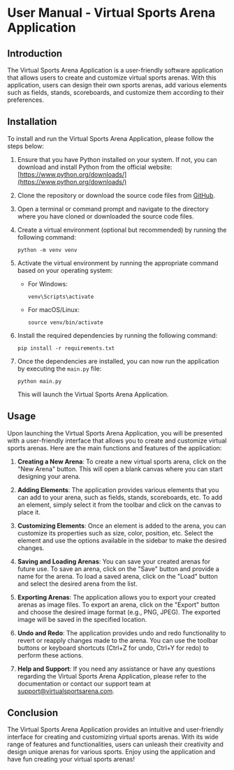 # User Manual - Virtual Sports Arena Application

## Introduction

The Virtual Sports Arena Application is a user-friendly software application that allows users to create and customize virtual sports arenas. With this application, users can design their own sports arenas, add various elements such as fields, stands, scoreboards, and customize them according to their preferences.

## Installation

To install and run the Virtual Sports Arena Application, please follow the steps below:

1. Ensure that you have Python installed on your system. If not, you can download and install Python from the official website: [https://www.python.org/downloads/](https://www.python.org/downloads/)

2. Clone the repository or download the source code files from [GitHub](https://github.com/your-repository-link).

3. Open a terminal or command prompt and navigate to the directory where you have cloned or downloaded the source code files.

4. Create a virtual environment (optional but recommended) by running the following command:

   ```
   python -m venv venv
   ```

5. Activate the virtual environment by running the appropriate command based on your operating system:

   - For Windows:

     ```
     venv\Scripts\activate
     ```

   - For macOS/Linux:

     ```
     source venv/bin/activate
     ```

6. Install the required dependencies by running the following command:

   ```
   pip install -r requirements.txt
   ```

7. Once the dependencies are installed, you can now run the application by executing the `main.py` file:

   ```
   python main.py
   ```

   This will launch the Virtual Sports Arena Application.

## Usage

Upon launching the Virtual Sports Arena Application, you will be presented with a user-friendly interface that allows you to create and customize virtual sports arenas. Here are the main functions and features of the application:

1. **Creating a New Arena**: To create a new virtual sports arena, click on the "New Arena" button. This will open a blank canvas where you can start designing your arena.

2. **Adding Elements**: The application provides various elements that you can add to your arena, such as fields, stands, scoreboards, etc. To add an element, simply select it from the toolbar and click on the canvas to place it.

3. **Customizing Elements**: Once an element is added to the arena, you can customize its properties such as size, color, position, etc. Select the element and use the options available in the sidebar to make the desired changes.

4. **Saving and Loading Arenas**: You can save your created arenas for future use. To save an arena, click on the "Save" button and provide a name for the arena. To load a saved arena, click on the "Load" button and select the desired arena from the list.

5. **Exporting Arenas**: The application allows you to export your created arenas as image files. To export an arena, click on the "Export" button and choose the desired image format (e.g., PNG, JPEG). The exported image will be saved in the specified location.

6. **Undo and Redo**: The application provides undo and redo functionality to revert or reapply changes made to the arena. You can use the toolbar buttons or keyboard shortcuts (Ctrl+Z for undo, Ctrl+Y for redo) to perform these actions.

7. **Help and Support**: If you need any assistance or have any questions regarding the Virtual Sports Arena Application, please refer to the documentation or contact our support team at [support@virtualsportsarena.com](mailto:support@virtualsportsarena.com).

## Conclusion

The Virtual Sports Arena Application provides an intuitive and user-friendly interface for creating and customizing virtual sports arenas. With its wide range of features and functionalities, users can unleash their creativity and design unique arenas for various sports. Enjoy using the application and have fun creating your virtual sports arenas!
